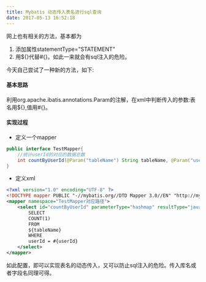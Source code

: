 ```yaml
---
title: Mybatis 动态传入表名进行sql查询
date: 2017-05-13 16:52:18
---
```


网上也有相关的方法，基本都为
1. 添加属性statementType="STATEMENT"
2. 用${}代替#{}。如此一来就会有sql注入的危险。

今天自己尝试了一种新的方法，如下:
#### 基本思路
利用org.apache.ibatis.annotations.Param的注解，在xml中判断传入的参数:表名用${},值用#{}。
#### 实现过程
* 定义一个mapper

```Java
public interface TestMapper{
    //统计userId的对应的数据总数
    int countByUserId(@Param("tableName") String tableName, @Param("userId") Integer userId);
}
```
* 定义xml

```xml
<?xml version="1.0" encoding="UTF-8" ?>
<!DOCTYPE mapper PUBLIC "-//mybatis.org//DTD Mapper 3.0//EN" "http://mybatis.org/dtd/mybatis-3-mapper.dtd">
<mapper namespace="TestMapper对应路径">
    <select id="countByUserId" parameterType="hashmap" resultType="java.lang.Integer">
        SELECT
        COUNT(1)
        FROM
        ${tableName}
        WHERE
        userId = #{userId}
    </select>
</mapper>

```
如此配置，即可以实现表名的动态传入，又可以防止sql注入的危险。传入库名或者字段名同理可得。



